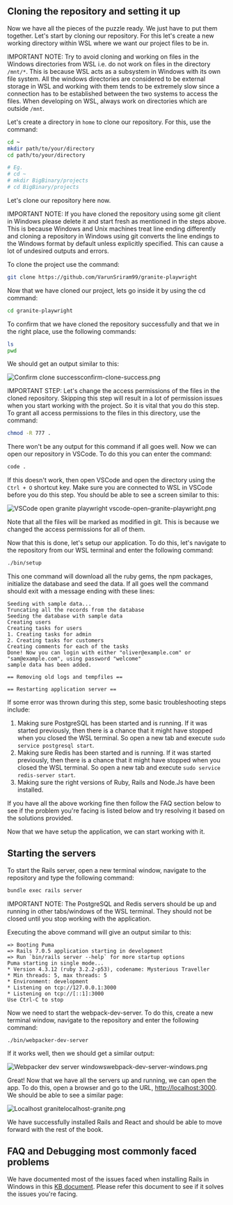 ## Cloning the repository and setting it up

Now we have all the pieces of the puzzle ready. We just have to put them together. Let's start by cloning our repository. For this let's create a new working directory within WSL where we want our project files to be in.

IMPORTANT NOTE: Try to avoid cloning and working on files in the Windows directories from WSL i.e. do not work on files in the directory `/mnt/*`. This is because WSL acts as a subsystem in Windows with its own file system. All the windows directories are considered to be external storage in WSL and working with them tends to be extremely slow since a connection has to be established between the two systems to access the files. When developing on WSL, always work on directories which are outside `/mnt`.

Let's create a directory in `home` to clone our repository. For this, use the command:

```bash
cd ~
mkdir path/to/your/directory
cd path/to/your/directory

# Eg.
# cd ~
# mkdir BigBinary/projects
# cd BigBinary/projects
```

Let's clone our repository here now.

IMPORTANT NOTE: If you have cloned the repository using some git client in Windows please delete it and start fresh as mentioned in the steps above. This is because Windows and Unix machines treat line ending differently and cloning a repository in Windows using git converts the line endings to the Windows format by default unless explicitly specified. This can cause a lot of undesired outputs and errors.

To clone the project use the command:

```bash
git clone https://github.com/VarunSriram99/granite-playwright
```

Now that we have cloned our project, lets go inside it by using the cd command:

```bash
cd granite-playwright
```

To confirm that we have cloned the repository successfully and that we in the right place, use the following commands:

```bash
ls
pwd
```

We should get an output similar to this:

<image alt="Confirm clone success">confirm-clone-success.png</image>

IMPORTANT STEP: Let's change the access permissions of the files in the cloned repository. Skipping this step will result in a lot of permission issues when you start working with the project. So it is vital that you do this step. To grant all access permissions to the files in this directory, use the command:

```bash
chmod -R 777 .
```

There won't be any output for this command if all goes well. Now we can open our repository in VSCode. To do this you can enter the command:

```bash
code .
```

If this doesn't work, then open VSCode and open the directory using the `Ctrl + O` shortcut key. Make sure you are connected to WSL in VSCode before you do this step. You should be able to see a screen similar to this:

<image alt="VSCode open granite playwright">
  vscode-open-granite-playwright.png
</image>

Note that all the files will be marked as modified in git. This is because we changed the access permissions for all of them.

Now that this is done, let's setup our application. To do this, let's navigate to the repository from our WSL terminal and enter the following command:

```bash
./bin/setup
```

This one command will download all the ruby gems, the npm packages, initialize the database and seed the data. If all goes well the command should exit with a message ending with these lines:

```
Seeding with sample data...
Truncating all the records from the database
Seeding the database with sample data
Creating users
Creating tasks for users
1. Creating tasks for admin
2. Creating tasks for customers
Creating comments for each of the tasks
Done! Now you can login with either "oliver@example.com" or "sam@example.com", using password "welcome"
sample data has been added.

== Removing old logs and tempfiles ==

== Restarting application server ==
```

If some error was thrown during this step, some basic troubleshooting steps include:

1. Making sure PostgreSQL has been started and is running. If it was started previously, then there is a chance that it might have stopped when you closed the WSL terminal. So open a new tab and execute `sudo service postgresql start`.
2. Making sure Redis has been started and is running. If it was started previously, then there is a chance that it might have stopped when you closed the WSL terminal. So open a new tab and execute `sudo service redis-server start`.
3. Making sure the right versions of Ruby, Rails and Node.Js have been installed.

If you have all the above working fine then follow the FAQ section below to see if the problem you're facing is listed below and try resolving it based on the solutions provided.

Now that we have setup the application, we can start working with it.

## Starting the servers

To start the Rails server, open a new terminal window, navigate to the repository and type the following command:

```bash
bundle exec rails server
```

IMPORTANT NOTE: The PostgreSQL and Redis servers should be up and running in other tabs/windows of the WSL terminal. They should not be closed until you stop working with the application.

Executing the above command will give an output similar to this:

```
=> Booting Puma
=> Rails 7.0.5 application starting in development
=> Run `bin/rails server --help` for more startup options
Puma starting in single mode...
* Version 4.3.12 (ruby 3.2.2-p53), codename: Mysterious Traveller
* Min threads: 5, max threads: 5
* Environment: development
* Listening on tcp://127.0.0.1:3000
* Listening on tcp://[::1]:3000
Use Ctrl-C to stop
```

Now we need to start the webpack-dev-server. To do this, create a new terminal window, navigate to the repository and enter the following command:

```
./bin/webpacker-dev-server
```

If it works well, then we should get a similar output:

<image alt="Webpacker dev server windows">webpack-dev-server-windows.png</image>

Great! Now that we have all the servers up and running, we can open the app. To do this, open a browser and go to the URL, [http://localhost:3000](http://localhost:3000). We should be able to see a similar page:

<image alt="Localhost granite">localhost-granite.png</image>

We have successfully installed Rails and React and should be able to move forward with the rest of the book.

## FAQ and Debugging most commonly faced problems

We have documented most of the issues faced when installing Rails in Windows in this
[KB document](https://s-varun.neetokb.com/public/p-7917eaf00e).
Please refer this document to see if it solves the issues you're facing.
